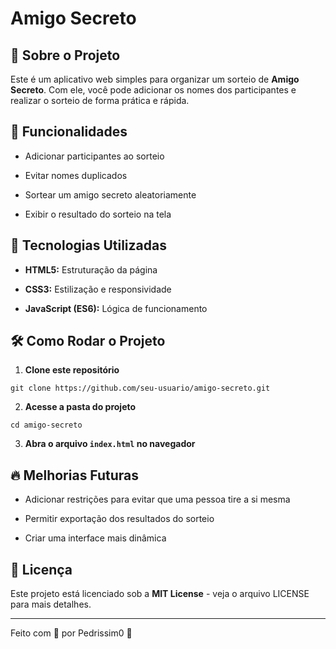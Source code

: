 # Amigo Secreto

## 📌 Sobre o Projeto

Este é um aplicativo web simples para organizar um sorteio de **Amigo Secreto**. Com ele, você pode adicionar os nomes dos participantes e realizar o sorteio de forma prática e rápida.

## 🚀 Funcionalidades

- Adicionar participantes ao sorteio

- Evitar nomes duplicados

- Sortear um amigo secreto aleatoriamente

- Exibir o resultado do sorteio na tela

## 🎨 Tecnologias Utilizadas

- **HTML5:** Estruturação da página
  
- **CSS3:** Estilização e responsividade
  
- **JavaScript (ES6):** Lógica de funcionamento

## 🛠 Como Rodar o Projeto

1. **Clone este repositório**

```git clone https://github.com/seu-usuario/amigo-secreto.git```

2. **Acesse a pasta do projeto**

```cd amigo-secreto```

3. **Abra o arquivo ```index.html``` no navegador**

## 🔥 Melhorias Futuras

- Adicionar restrições para evitar que uma pessoa tire a si mesma

- Permitir exportação dos resultados do sorteio

- Criar uma interface mais dinâmica

## 📝 Licença

Este projeto está licenciado sob a **MIT License** - veja o arquivo LICENSE para mais detalhes.

----
Feito com 💙 por Pedrissim0 🚀

